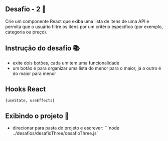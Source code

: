 ## Desafio - 2 🏁

Crie um componente React que exiba uma lista de itens de uma API e permita que o usuário filtre os itens por um critério específico (por exemplo, categoria ou preço).

## Instrução do desafio 📚

- exite dois botões, cada um tem uma funcionalidade
- um botão é para organizar uma lista do menor para o maior, já o outro é do maior para menor

## Hooks React

```{useState, useEffects}```

## Exibindo o projeto 🎥

- direcionar para pasta do projeto e escrever:
  ```node ../desafios/desafioThree/desafioThree.js`
